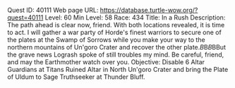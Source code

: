 Quest ID: 40111
Web page URL: https://database.turtle-wow.org/?quest=40111
Level: 60
Min Level: 58
Race: 434
Title: In a Rush
Description: The path ahead is clear now, friend. With both locations revealed, it is time to act. I will gather a war party of Horde's finest warriors to secure one of the plates at the Swamp of Sorrows while you make your way to the northern mountains of Un'goro Crater and recover the other plate.$B$B<Sage rubs his chin.>$B$BBut the grave news Logrash spoke of still troubles my mind. Be careful, friend, and may the Earthmother watch over you.
Objective: Disable 6 Altar Guardians at Titans Ruined Altar in North Un'goro Crater and bring the Plate of Uldum to Sage Truthseeker at Thunder Bluff.
